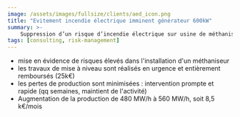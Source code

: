 ```yaml
---
image: /assets/images/fullsize/clients/aed_icon.png
title: "Evitement incendie électrique imminent générateur 600kW"
summary: >-
    Suppression d’un risque d’incendie électrique sur usine de méthanisation par expertise et obligation faite au fournisseur de reprendre à sa charge les désordres (30k€).
tags: [consulting, risk-management]
---
```


<ul>
    <li>mise en évidence de risques élevés dans l'installation d'un méthaniseur</li>
    <li>les travaux de mise à niveau sont réalisés en urgence et entièrement remboursés (25k€)</li>
    <li>les pertes de production sont minimisées : intervention prompte et rapide (qq semaines, maintient de l'activité)</li>
    <li>Augmentation de la production de 480 MW/h à 560 MW/h, soit 8,5 k€/mois</li>
</ul>
